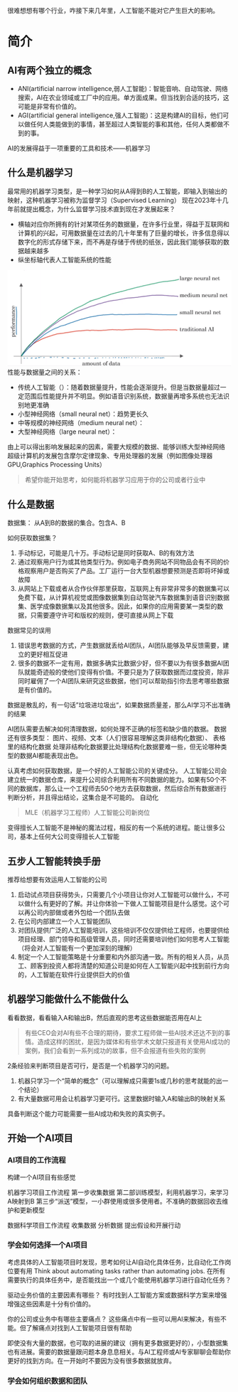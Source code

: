 很难想想有哪个行业，咋接下来几年里，人工智能不能对它产生巨大的影响。

# 简介

## AI有两个独立的概念
* ANI(artificial narrow intelligence,弱人工智能)：智能音响、自动驾驶、网络搜索，AI在农业领域或工厂中的应用。单方面成果。但当找到合适的技巧，这可能是非常有价值的。
* AGI(artificial general intelligence,强人工智能)：这是构建AI的目标，他们可以做任何人类能做到的事情，甚至超过人类智能的事和其他，任何人类都做不到的事。

AI的发展得益于一项重要的工具和技术——机器学习

## 什么是机器学习
最常用的机器学习类型，是一种学习如何从A得到B的人工智能，即输入到输出的映射，这种机器学习被称为监督学习（Supervised Learning）
现在2023年十几年前就提出概念，为什么监督学习技术直到现在才发展起来？
* 横轴对应你所拥有的针对某项任务的数据量，在许多行业里，得益于互联网和计算机的兴起，可用数据量在过去的几十年里有了巨量的增长，许多信息得以数字化的形式存储下来，而不再是存储于传统的纸张，因此我们能够获取的数据越来越多
* 纵坐标轴代表人工智能系统的性能

![](img/146ebba8636e73f2d2b8441a52728419.png)
性能与数据量之间的关系：

* 传统人工智能（）：随着数据量提升，性能会逐渐提升。但是当数据量超过一定范围后性能提升并不明显。例如语音识别系统，数据量再增多系统也无法识别地更准确
* 小型神经网络（small neural net）：趋势更长久
* 中等规模的神经网络（medium neural net）：
* 大型神经网络（large neural net）：

由上可以得出影响发展起来的因素，需要大规模的数据、能够训练大型神经网络
超级计算机的发展包含摩尔定律现象、专用处理器的发展（例如图像处理器GPU,Graphics Processing Units）


> 希望你能开始思考，如何能将机器学习应用于你的公司或者行业中

## 什么是数据
数据集：
从A到B的数据的集合。包含A、B

如何获取数据集？
1. 手动标记，可能是几十万。手动标记是同时获取A、B的有效方法
2. 通过观察用户行为或其他类型行为。例如电子商务网站不同物品会有不同的价格观察用户是否购买了产品。工厂运行一台大型机器想要预测是否即将坏掉或故障
3. 从网站上下载或者从合作伙伴那里获取，互联网上有非常非常多的数据集可以免费下载，从计算机视觉或图像数据集到自动驾驶汽车数据集到语音识别数据集、医学成像数据集以及其他很多。因此，如果你的应用需要某一类型的数据，只需要遵守许可和版权的规则，便可直接从网上下载

数据常见的误用
1. 错误思考数据的方式，产生数据就丢给AI团队，AI团队能够及早反馈需要，建立的更好相互促进
2. 很多的数据不一定有用，数据多确实比数据少好，但不要以为有很多数据AI团队就能奇迹般的使他们变得有价值。不要只是为了获取数据而过度投资，除非同时雇佣了一个AI团队来研究这些数据，他们可以帮助指引你去思考哪些数据是有价值的。

数据是散乱的，有一句话”垃圾进垃圾出“，如果数据质量差，那么AI学习不出准确的结果

AI团队需要去解决如何清理数据，如何处理不正确的标签和缺少值的数据。
数据还有很多类型：
图片、视频、文本（人们很容易理解这类非结构化数据）、
表格里的结构化数据
处理非结构化数据要比处理结构化数据要难一些，但无论哪种类型的数据AI都能表现出色。

认真考虑如何获取数据，是一个好的人工智能公司的关键成分。
人工智能公司会建立统一的数据仓库，来提升公司综合利用所有不同数据的能力。如果有50个不同的数据库，那么让一个工程师去50个地方去获取数据，然后综合所有数据进行判断分析，并且得出结论，这集合是不可能的。
自动化

> MLE（机器学习工程师）人工智能公司新岗位

变得擅长人工智能不是神秘的魔法过程，相反的有一个系统的进程。能让很多公司，基本上任何大公司变得擅长人工智能

## 五步人工智能转换手册
推荐给想要有效运用人工智能的公司
1. 启动试点项目获得势头，只需要几个小项目让你对人工智能可以做什么，不可以做什么有更好的了解。并让你体验一下做人工智能项目是什么感觉。这个可以再公司内部做或者外包给一个团队去做
3. 在公司内部建立一个人工智能团队
4. 对团队提供广泛的人工智能培训，这些培训不仅仅提供给工程师，也要提供给项目经理、部门领导和高级管理人员，同时还需要培训他们如何思考人工智能（将会对人工智能有一个更加深刻的理解）
5. 制定一个人工智能策略是十分重要和内外部沟通一致。所有的相关人员，从员工、顾客到投资人都将清楚的知道公司是如何在人工智能兴起中找到前行方向的，人工智能在软件行业提供巨大的价值

## 机器学习能做什么不能做什么
看看数据，看看输入A和输出B，然后直观的思考这些数据能否用在AI上

> 有些CEO会对AI有些不合理的期待，要求工程师做一些AI技术还达不到的事情。造成这样的困扰，是因为媒体和有些学术文献只报道有关使用AI成功的案例，我们会看到一系列成功的故事，但不会报道有些失败的案例

2条经验来判断项目是否可行，是否是一个机器学习的问题。
1. 机器只学习一个“简单的概念”（可以理解成只需要1s或几秒的思考就能的出一个结论）
2. 有大量数据可用会让机器学习更可行。这里数据时输入A和输出B的映射关系

具备判断这个能力可能需要一些AI成功和失败的真实例子。

 
## 开始一个AI项目

### AI项目的工作流程
构建一个AI项目有些感觉

机器学习项目工作流程
第一步收集数据
第二部训练模型，利用机器学习，来学习A映射到B
第三步“派送”模型，一小群使用或很多使用者。不准确的数据回收去维护和更新模型

数据科学项目工作流程
收集数据
分析数据
提出假设和开展行动

### 学会如何选择一个AI项目
考虑具体的人工智能项目时发现，思考如何让AI自动化具体任务，比自动化工作岗位要有用
Think about automating tasks rather than automating jobs.
在所有需要执行的具体任务中，是否能找出一个或几个能使用机器学习进行自动化任务？

驱动业务价值的主要因素有哪些？
有时找到人工智能方案或数据科学方案来增强增强这些因素是十分有价值的。

你的公司或业务中有哪些主要痛点？
这些痛点中有一些可以用AI来解决，有些不能。但了解痛点对找到人工智能项目很有帮助

即使没有大量的数据，也可取的进展的建议（拥有更多数据更好的），小型数据集也有进展。需要的数据量跟问题本身息息相关。与AI工程师或AI专家聊聊会帮助你更好的找到方向。在一开始时不要因为没有很多数据就放弃。  


### 学会如何组织数据和团队































